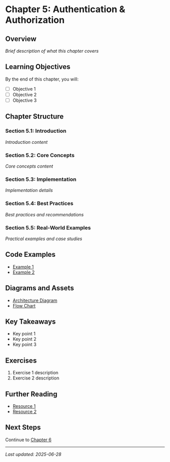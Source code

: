 # Chapter 5: Authentication & Authorization

## Overview

*Brief description of what this chapter covers*

## Learning Objectives

By the end of this chapter, you will:
- [ ] Objective 1
- [ ] Objective 2
- [ ] Objective 3

## Chapter Structure

### Section 5.1: Introduction
*Introduction content*

### Section 5.2: Core Concepts
*Core concepts content*

### Section 5.3: Implementation
*Implementation details*

### Section 5.4: Best Practices
*Best practices and recommendations*

### Section 5.5: Real-World Examples
*Practical examples and case studies*

## Code Examples

- [Example 1](../../src/examples/chapter_05_example_1.py)
- [Example 2](../../src/examples/chapter_05_example_2.py)

## Diagrams and Assets

- [Architecture Diagram](../../assets/diagrams/chapter_05_architecture.md)
- [Flow Chart](../../assets/diagrams/chapter_05_flow.md)

## Key Takeaways

- Key point 1
- Key point 2  
- Key point 3

## Exercises

1. Exercise 1 description
2. Exercise 2 description

## Further Reading

- [Resource 1](link)
- [Resource 2](link)

## Next Steps

Continue to [Chapter 6](../chapters/06_next_chapter/README.md)

---

*Last updated: 2025-06-28*
